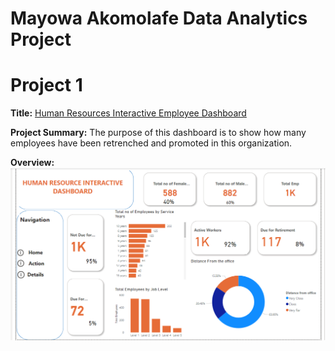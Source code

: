 # Mayowa Akomolafe Data Analytics Project
# Project 1 
**Title:** [Human Resources Interactive Employee Dashboard](https://github.com/Mayowa2/Data-Analytic-Project)

**Project Summary:** The purpose of this dashboard is to show how many employees have been retrenched and promoted in this organization.

**Overview:** 
![HR](HR.png)
